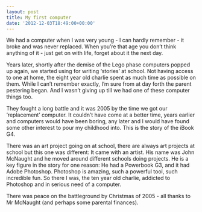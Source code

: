 ```yaml
---
layout: post
title: My first computer
date: '2012-12-03T18:49:00+00:00'
---
```

We had a computer when I was very young - I can hardly remember - it broke and
was never replaced. When you’re that age you don’t think anything of it - just
get on with life, forget about it the next day.

Years later, shortly after the demise of the Lego phase computers popped up
again, we started using for writing ‘stories’ at school. Not having access to
one at home, the eight year old charlie spent as much time as possible on them.
While I can’t remember exactly, I’m sure from at day forth the parent pestering
began. And I wasn’t giving up till we had one of these computer things too.

They fought a long battle and it was 2005 by the time we got our ‘replacement’
computer. It couldn’t have come at a better time, years earlier and computers
would have been boring, any later and I would have found some other interest to
pour my childhood into. This is the story of the iBook G4.

There was an art project going on at school, there are always art projects at
school but this one was different: It came with an artist. His name was John
McNaught and he moved around different schools doing projects. He is a key
figure in the story for one reason: He had a Powerbook G3, and it had Adobe
Photoshop. Photoshop is amazing, such a powerful tool, such incredible fun. So
there I was, the ten year old charlie, addicted to Photoshop and in serious
need of a computer.

There was peace on the battleground by Christmas of 2005 - all thanks to Mr
McNaught (and perhaps some parental finances).

